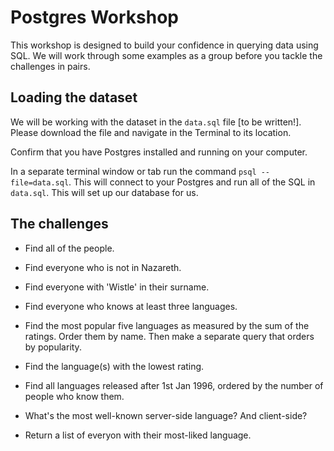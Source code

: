 # Postgres Workshop

This workshop is designed to build your confidence in querying data using SQL. We will work through some examples as a group before you tackle the challenges in pairs.

## Loading the dataset

We will be working with the dataset in the `data.sql` file [to be written!]. Please download the file and navigate in the Terminal to its location.

Confirm that you have Postgres installed and running on your computer.

In a separate terminal window or tab run the command `psql --file=data.sql`. This will connect to your Postgres and run all of the SQL in `data.sql`. This will set up our database for us.

## The challenges

* Find all of the people.

* Find everyone who is not in Nazareth.

* Find everyone with 'Wistle' in their surname.

* Find everyone who knows at least three languages.

* Find the most popular five languages as measured by the sum of the ratings. Order them by name. Then make a separate query that orders by popularity.

* Find the language(s) with the lowest rating.

* Find all languages released after 1st Jan 1996, ordered by the number of people who know them.

* What's the most well-known server-side language? And client-side?

* Return a list of everyon with their most-liked language.